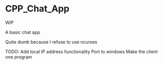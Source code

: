# CPP_Chat_App

WIP

A basic chat app

Quite dumb because I refuse to use ncurses

TODO:
Add local IP address functionality
Port to windows
Make the client one program
